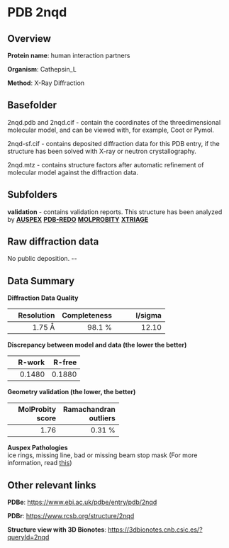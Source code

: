 # PDB 2nqd

## Overview

**Protein name**: human interaction partners

**Organism**: Cathepsin_L

**Method**: X-Ray Diffraction

## Basefolder

2nqd.pdb and 2nqd.cif - contain the coordinates of the threedimensional molecular model, and can be viewed with, for example, Coot or Pymol.

2nqd-sf.cif - contains deposited diffraction data for this PDB entry, if the structure has been solved with X-ray or neutron crystallography.

2nqd.mtz - contains structure factors after automatic refinement of molecular model against the diffraction data.

## Subfolders





**validation** - contains validation reports. This structure has been analyzed by [**AUSPEX**](https://github.com/thorn-lab/coronavirus_structural_task_force/tree/master/pdb/human_interaction_partners/Cathepsin_L/2nqd/validation/auspex) [**PDB-REDO**](https://github.com/thorn-lab/coronavirus_structural_task_force/tree/master/pdb/human_interaction_partners/Cathepsin_L/2nqd/validation/pdb-redo) [**MOLPROBITY**](https://github.com/thorn-lab/coronavirus_structural_task_force/tree/master/pdb/human_interaction_partners/Cathepsin_L/2nqd/validation/molprobity) [**XTRIAGE**](https://github.com/thorn-lab/coronavirus_structural_task_force/blob/master/pdb/human_interaction_partners/Cathepsin_L/2nqd/validation/Xtriage_output.log) 

## Raw diffraction data

No public deposition. --<br> 

## Data Summary
**Diffraction Data Quality**

|   | Resolution | Completeness| I/sigma |
|---|-------------:|----------------:|--------------:|
|   |1.75 Å|98.1  %|<img width=50/>12.10|

**Discrepancy between model and data (the lower the better)**

|   | **R-work**| **R-free**   
|---|-------------:|----------------:|           
||  0.1480|  0.1880|

**Geometry validation (the lower, the better)**

|   |**MolProbity<br>score**| **Ramachandran<br>outliers** 
|---|-------------:|----------------:|
||  1.76|  0.31 %|

**Auspex Pathologies**<br> ice rings, missing line, bad or missing beam stop mask (For more information, read [this](https://github.com/thorn-lab/coronavirus_structural_task_force/blob/master/pdb/human_interaction_partners/Cathepsin_L/2nqd/validation/auspex/2nqd_auspex_comments.txt))

 



## Other relevant links 
**PDBe**:  https://www.ebi.ac.uk/pdbe/entry/pdb/2nqd
 
**PDBr**: https://www.rcsb.org/structure/2nqd 

**Structure view with 3D Bionotes**: https://3dbionotes.cnb.csic.es/?queryId=2nqd

